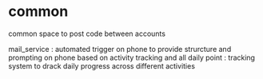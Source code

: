 # common
common space to post code between accounts

mail_service : automated trigger on phone to provide strurcture and prompting on phone based on activity tracking and all
daily point : tracking system to drack daily progress across different activities 